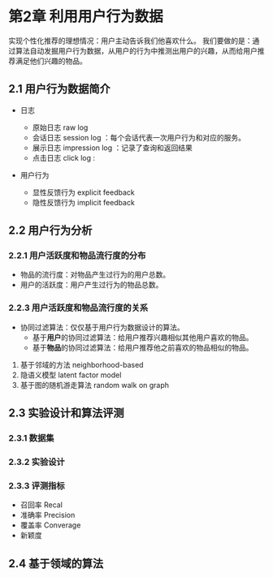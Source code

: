 
# 第2章 利用用户行为数据

实现个性化推荐的理想情况：用户主动告诉我们他喜欢什么。
我们要做的是：通过算法自动发掘用户行为数据，从用户的行为中推测出用户的兴趣，从而给用户推荐满足他们兴趣的物品。

## 2.1 用户行为数据简介

- 日志
    - 原始日志 raw log
    - 会话日志 session log      ：每个会话代表一次用户行为和对应的服务。
    - 展示日志 impression log   ：记录了查询和返回结果
    - 点击日志 click log        : 


- 用户行为
    - 显性反馈行为 explicit feedback
    - 隐性反馈行为 implicit feedback


## 2.2 用户行为分析
### 2.2.1 用户活跃度和物品流行度的分布

- 物品的流行度：对物品产生过行为的用户总数。
- 用户的活跃度：用户产生过行为的物品总数。

### 2.2.3 用户活跃度和物品流行度的关系
- 协同过滤算法：仅仅基于用户行为数据设计的算法。
    - 基于**用户**的协同过滤算法：给用户推荐兴趣相似其他用户喜欢的物品。
    - 基于**物品**的协同过滤算法：给用户推荐他之前喜欢的物品相似的物品。

1. 基于邻域的方法       neighborhood-based
2. 隐语义模型           latent factor model
3. 基于图的随机游走算法     random walk on graph


## 2.3 实验设计和算法评测
### 2.3.1 数据集
### 2.3.2 实验设计
### 2.3.3 评测指标

- 召回率 Recal
- 准确率 Precision
- 覆盖率 Converage
- 新颖度 


## 2.4 基于领域的算法










